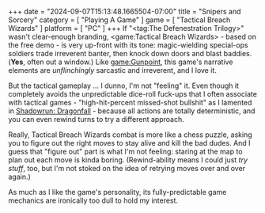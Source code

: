 +++
date = "2024-09-07T15:13:48.1665504-07:00"
title = "Snipers and Sorcery"
category = [ "Playing A Game" ]
game = [ "Tactical Breach Wizards" ]
platform = [ "PC" ]
+++
If "<tag:The Defenestration Trilogy>" wasn't clear-enough branding, <game:Tactical Breach Wizards> - based on the free demo - is very up-front with its tone: magic-wielding special-ops soldiers trade irreverent banter, then knock down doors and blast baddies.  (**Yes**, often out a window.)  Like <game:Gunpoint>, this game's narrative elements are *unflinchingly* sarcastic and irreverent, and I love it.

But the tactical gameplay ... I dunno, I'm not "feeling" it.  Even though it completely avoids the unpredictable dice-roll fuck-ups that I often associate with tactical games - "high-hit-percent missed-shot bullshit" as I lamented in [Shadowrun: Dragonfall]($SiteBaseURL$2021/04/03/gotta-keep-running/) - because all actions are totally deterministic, and you can even rewind turns to try a different approach.

Really, Tactical Breach Wizards combat is more like a chess puzzle, asking you to figure out the right moves to stay alive and kill the bad dudes.  And I guess that "figure out" part is what I'm not feeling: staring at the map to plan out each move is kinda boring.  (Rewind-ability means I could just *try stuff*, too, but I'm not stoked on the idea of retrying moves over and over again.)

As much as I like the game's personality, its fully-predictable game mechanics are ironically too dull to hold my interest.
